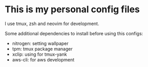 # This is my personal config files

I use tmux, zsh and neovim for development.

Some additional dependencies to install before using this configs:
 - nitrogen: setting wallpaper
 - tpm: tmux package manager
 - xclip: using for tmux-yank
 - aws-cli: for aws development
